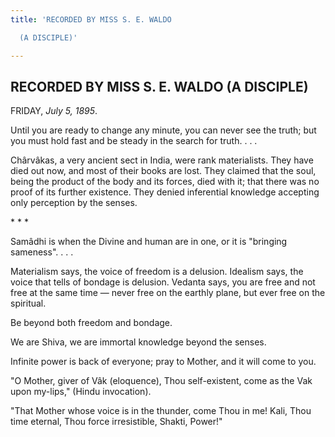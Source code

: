```yaml
---
title: 'RECORDED BY MISS S. E. WALDO

  (A DISCIPLE)'

---
```





  

## RECORDED BY MISS S. E. WALDO (A DISCIPLE)

FRIDAY, *July 5, 1895*.

Until you are ready to change any minute, you can never see the truth;
but you must hold fast and be steady in the search for truth. . . .

Chârvâkas, a very ancient sect in India, were rank materialists. They
have died out now, and most of their books are lost. They claimed that
the soul, being the product of the body and its forces, died with it;
that there was no proof of its further existence. They denied
inferential knowledge accepting only perception by the senses.

\*    \*    \*

Samâdhi is when the Divine and human are in one, or it is "bringing
sameness". . . .

Materialism says, the voice of freedom is a delusion. Idealism says, the
voice that tells of bondage is delusion. Vedanta says, you are free and
not free at the same time — never free on the earthly plane, but ever
free on the spiritual.

Be beyond both freedom and bondage.

We are Shiva, we are immortal knowledge beyond the senses.

Infinite power is back of everyone; pray to Mother, and it will come to
you.

"O Mother, giver of Vâk (eloquence), Thou self-existent, come as the Vak
upon my-lips," (Hindu invocation).

"That Mother whose voice is in the thunder, come Thou in me! Kali, Thou
time eternal, Thou force irresistible, Shakti, Power!"


